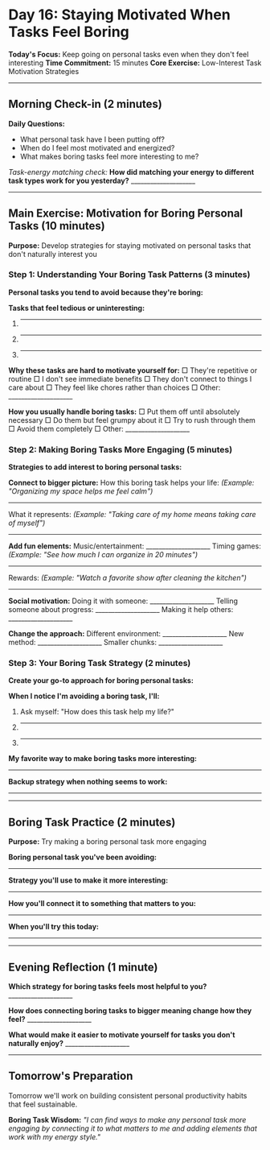 # Day 16: Staying Motivated When Tasks Feel Boring

**Today's Focus:** Keep going on personal tasks even when they don't feel interesting
**Time Commitment:** 15 minutes
**Core Exercise:** Low-Interest Task Motivation Strategies

---

## Morning Check-in (2 minutes)

**Daily Questions:**
- What personal task have I been putting off?
- When do I feel most motivated and energized?
- What makes boring tasks feel more interesting to me?

*Task-energy matching check:*
**How did matching your energy to different task types work for you yesterday?** ____________________

---

## Main Exercise: Motivation for Boring Personal Tasks (10 minutes)

**Purpose:** Develop strategies for staying motivated on personal tasks that don't naturally interest you

### Step 1: Understanding Your Boring Task Patterns (3 minutes)

**Personal tasks you tend to avoid because they're boring:**

**Tasks that feel tedious or uninteresting:**
1. ____________________
2. ____________________
3. ____________________

**Why these tasks are hard to motivate yourself for:**
□ They're repetitive or routine
□ I don't see immediate benefits
□ They don't connect to things I care about
□ They feel like chores rather than choices
□ Other: ____________________

**How you usually handle boring tasks:**
□ Put them off until absolutely necessary
□ Do them but feel grumpy about it
□ Try to rush through them
□ Avoid them completely
□ Other: ____________________

### Step 2: Making Boring Tasks More Engaging (5 minutes)

**Strategies to add interest to boring personal tasks:**

**Connect to bigger picture:**
How this boring task helps your life: *(Example: "Organizing my space helps me feel calm")*
____________________
What it represents: *(Example: "Taking care of my home means taking care of myself")*
____________________

**Add fun elements:**
Music/entertainment: ____________________
Timing games: *(Example: "See how much I can organize in 20 minutes")*
____________________
Rewards: *(Example: "Watch a favorite show after cleaning the kitchen")*
____________________

**Social motivation:**
Doing it with someone: ____________________
Telling someone about progress: ____________________
Making it help others: ____________________

**Change the approach:**
Different environment: ____________________
New method: ____________________
Smaller chunks: ____________________

### Step 3: Your Boring Task Strategy (2 minutes)

**Create your go-to approach for boring personal tasks:**

**When I notice I'm avoiding a boring task, I'll:**
1. Ask myself: "How does this task help my life?"
2. ____________________
3. ____________________

**My favorite way to make boring tasks more interesting:**
____________________

**Backup strategy when nothing seems to work:**
____________________

---

## Boring Task Practice (2 minutes)

**Purpose:** Try making a boring personal task more engaging

**Boring personal task you've been avoiding:**
____________________

**Strategy you'll use to make it more interesting:**
____________________

**How you'll connect it to something that matters to you:**
____________________

**When you'll try this today:**
____________________

---

## Evening Reflection (1 minute)

**Which strategy for boring tasks feels most helpful to you?** ____________________

**How does connecting boring tasks to bigger meaning change how they feel?** ____________________

**What would make it easier to motivate yourself for tasks you don't naturally enjoy?** ____________________

---

## Tomorrow's Preparation
Tomorrow we'll work on building consistent personal productivity habits that feel sustainable.

**Boring Task Wisdom:**
*"I can find ways to make any personal task more engaging by connecting it to what matters to me and adding elements that work with my energy style."*